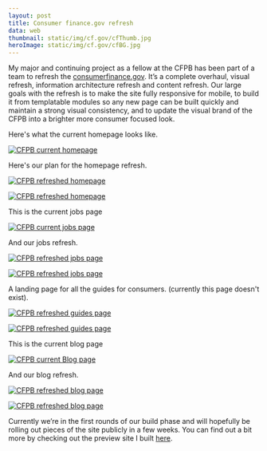 ```yaml
---
layout: post
title: Consumer finance.gov refresh
data: web
thumbnail: static/img/cf.gov/cfThumb.jpg
heroImage: static/img/cf.gov/cfBG.jpg
---
```


<p>My major and continuing project as a fellow at the CFPB has been part of a team to refresh the <a class="theme-txt-orange" href="http://www.consumerfinance.gov/">consumerfinance.gov</a>. It’s a complete overhaul, visual refresh, information architecture refresh and content refresh. Our large goals with the refresh is to make the site fully responsive for mobile, to build it from templatable modules so any new page can be built quickly and maintain a strong visual consistency, and to update the visual brand of the CFPB into a brighter more consumer focused look. </p>

<p>Here's what the current homepage looks like.</p>

<a href="static/img/cf.gov/cfCurrent.jpg"><img alt="CFPB current homepage" src="static/img/cf.gov/cfCurrent.jpg"></a>

<p>Here's our plan for the homepage refresh.</p>

<a href="static/img/cf.gov/cfNew.jpg"><img alt="CFPB refreshed homepage" src="static/img/cf.gov/cfNew.jpg"></a>

<a href="static/img/cf.gov/cfMobile.jpg"><img alt="CFPB refreshed homepage" src="static/img/cf.gov/cfMobile.jpg"></a>

<p>This is the current jobs page</p>

<a href="static/img/cf.gov/cfJobsOld.jpg"><img alt="CFPB current jobs page" src="static/img/cf.gov/cfJobsOld.jpg"></a>

<p>And our jobs refresh.</p>

<a href="static/img/cf.gov/cfJobsNew.jpg"><img alt="CFPB refreshed jpbs page" src="static/img/cf.gov/cfJobsNew.jpg"></a>

<a href="static/img/cf.gov/cfJobsMobile.jpg"><img alt="CFPB refreshed jobs page" src="static/img/cf.gov/cfJobsMobile.jpg"></a>

<p>A landing page for all the guides for consumers. (currently this page doesn't exist).</p>

<a href="static/img/cf.gov/cfGuides.jpg"><img alt="CFPB refreshed guides page" src="static/img/cf.gov/cfGuides.jpg"></a>

<a href="static/img/cf.gov/cfGuidesMobile.jpg"><img alt="CFPB refreshed guides page" src="static/img/cf.gov/cfGuidesMobile.jpg"></a>

<p>This is the current blog page</p>

<a href="static/img/cf.gov/cfBlogOld.jpg"><img alt="CFPB current Blog page" src="static/img/cf.gov/cfBlogOld.jpg"></a>

<p>And our blog refresh.</p>

<a href="static/img/cf.gov/cfBlogNew.jpg"><img alt="CFPB refreshed blog page" src="static/img/cf.gov/cfBlogNew.jpg"></a>

<a href="static/img/cf.gov/cfBlogMobile.jpg"><img alt="CFPB refreshed blog page" src="static/img/cf.gov/cfBlogMobile.jpg"></a>

<p>Currently we’re in the first rounds of our build phase and will hopefully be rolling out pieces of the site publicly in a few weeks. You can find out a bit more by checking out the preview site I built <a class="theme-txt-orange" href="http://ell0ell0.github.io/ConsumerFinance.gov-preview/">here</a>.</p>